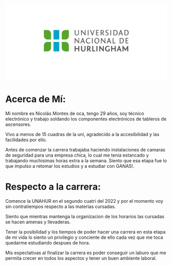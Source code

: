 ![Logo UNAHUR](./assets/UNAHUR.png)

# Acerca de Mí:

Mi nombre es Nicolás Montes de oca, tengo 29 años, soy técnico electrónico y trabajo soldando los componentes electrónicos de tableros de ascensores.
    
Vivo a menos de 15 cuadras de la uni, agradecido a la accesibilidad y las facilidades por ello.
    
Antes de comenzar la carrera trabajaba haciendo instalaciones de camaras de seguridad para una empresa chica, lo cual me tenia estancado y trabajando
muchisimas horas extra a la semana. Siento que esa etapa fue lo que impulso a retomar los estudios y a estudiar con GANAS!. 
    

# Respecto a la carrera:

Comence la UNAHUR en el segundo cuatri del 2022 y por el momento voy sin contratiempos respecto a las materias cursadas.
    
Siento que mientras mantenga la organizacion de los horarios las cursadas se hacen amenas y llevaderas.
    
Tener la posibilidad y los tiempos de poder hacer una carrera en esta etapa de mi vida lo siento un privilegio y conciente de ello cada vez que me 
toca quedarme estudiando despues de hora. 
    
Mis espectativas al finalizar la carrera es poder conseguir un laburo que me permita crecer en todos los aspectos y tener un buen ambiente laboral.



